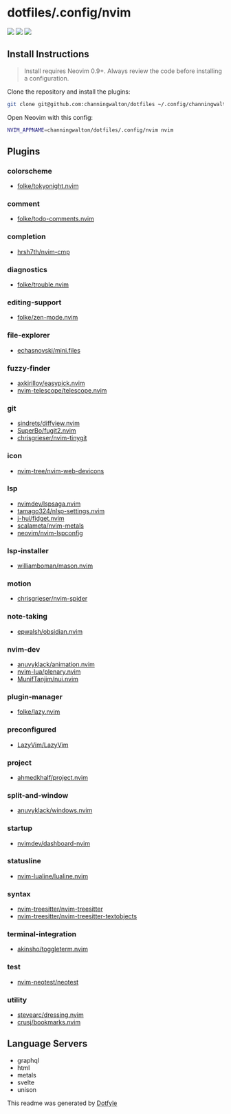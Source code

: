 # dotfiles/.config/nvim

<a href="https://dotfyle.com/channingwalton/dotfiles-config-nvim"><img src="https://dotfyle.com/channingwalton/dotfiles-config-nvim/badges/plugins?style=flat" /></a>
<a href="https://dotfyle.com/channingwalton/dotfiles-config-nvim"><img src="https://dotfyle.com/channingwalton/dotfiles-config-nvim/badges/leaderkey?style=flat" /></a>
<a href="https://dotfyle.com/channingwalton/dotfiles-config-nvim"><img src="https://dotfyle.com/channingwalton/dotfiles-config-nvim/badges/plugin-manager?style=flat" /></a>


## Install Instructions

 > Install requires Neovim 0.9+. Always review the code before installing a configuration.

Clone the repository and install the plugins:

```sh
git clone git@github.com:channingwalton/dotfiles ~/.config/channingwalton/dotfiles
```

Open Neovim with this config:

```sh
NVIM_APPNAME=channingwalton/dotfiles/.config/nvim nvim
```

## Plugins

### colorscheme

+ [folke/tokyonight.nvim](https://dotfyle.com/plugins/folke/tokyonight.nvim)
### comment

+ [folke/todo-comments.nvim](https://dotfyle.com/plugins/folke/todo-comments.nvim)
### completion

+ [hrsh7th/nvim-cmp](https://dotfyle.com/plugins/hrsh7th/nvim-cmp)
### diagnostics

+ [folke/trouble.nvim](https://dotfyle.com/plugins/folke/trouble.nvim)
### editing-support

+ [folke/zen-mode.nvim](https://dotfyle.com/plugins/folke/zen-mode.nvim)
### file-explorer

+ [echasnovski/mini.files](https://dotfyle.com/plugins/echasnovski/mini.files)
### fuzzy-finder

+ [axkirillov/easypick.nvim](https://dotfyle.com/plugins/axkirillov/easypick.nvim)
+ [nvim-telescope/telescope.nvim](https://dotfyle.com/plugins/nvim-telescope/telescope.nvim)
### git

+ [sindrets/diffview.nvim](https://dotfyle.com/plugins/sindrets/diffview.nvim)
+ [SuperBo/fugit2.nvim](https://dotfyle.com/plugins/SuperBo/fugit2.nvim)
+ [chrisgrieser/nvim-tinygit](https://dotfyle.com/plugins/chrisgrieser/nvim-tinygit)
### icon

+ [nvim-tree/nvim-web-devicons](https://dotfyle.com/plugins/nvim-tree/nvim-web-devicons)
### lsp

+ [nvimdev/lspsaga.nvim](https://dotfyle.com/plugins/nvimdev/lspsaga.nvim)
+ [tamago324/nlsp-settings.nvim](https://dotfyle.com/plugins/tamago324/nlsp-settings.nvim)
+ [j-hui/fidget.nvim](https://dotfyle.com/plugins/j-hui/fidget.nvim)
+ [scalameta/nvim-metals](https://dotfyle.com/plugins/scalameta/nvim-metals)
+ [neovim/nvim-lspconfig](https://dotfyle.com/plugins/neovim/nvim-lspconfig)
### lsp-installer

+ [williamboman/mason.nvim](https://dotfyle.com/plugins/williamboman/mason.nvim)
### motion

+ [chrisgrieser/nvim-spider](https://dotfyle.com/plugins/chrisgrieser/nvim-spider)
### note-taking

+ [epwalsh/obsidian.nvim](https://dotfyle.com/plugins/epwalsh/obsidian.nvim)
### nvim-dev

+ [anuvyklack/animation.nvim](https://dotfyle.com/plugins/anuvyklack/animation.nvim)
+ [nvim-lua/plenary.nvim](https://dotfyle.com/plugins/nvim-lua/plenary.nvim)
+ [MunifTanjim/nui.nvim](https://dotfyle.com/plugins/MunifTanjim/nui.nvim)
### plugin-manager

+ [folke/lazy.nvim](https://dotfyle.com/plugins/folke/lazy.nvim)
### preconfigured

+ [LazyVim/LazyVim](https://dotfyle.com/plugins/LazyVim/LazyVim)
### project

+ [ahmedkhalf/project.nvim](https://dotfyle.com/plugins/ahmedkhalf/project.nvim)
### split-and-window

+ [anuvyklack/windows.nvim](https://dotfyle.com/plugins/anuvyklack/windows.nvim)
### startup

+ [nvimdev/dashboard-nvim](https://dotfyle.com/plugins/nvimdev/dashboard-nvim)
### statusline

+ [nvim-lualine/lualine.nvim](https://dotfyle.com/plugins/nvim-lualine/lualine.nvim)
### syntax

+ [nvim-treesitter/nvim-treesitter](https://dotfyle.com/plugins/nvim-treesitter/nvim-treesitter)
+ [nvim-treesitter/nvim-treesitter-textobjects](https://dotfyle.com/plugins/nvim-treesitter/nvim-treesitter-textobjects)
### terminal-integration

+ [akinsho/toggleterm.nvim](https://dotfyle.com/plugins/akinsho/toggleterm.nvim)
### test

+ [nvim-neotest/neotest](https://dotfyle.com/plugins/nvim-neotest/neotest)
### utility

+ [stevearc/dressing.nvim](https://dotfyle.com/plugins/stevearc/dressing.nvim)
+ [crusj/bookmarks.nvim](https://dotfyle.com/plugins/crusj/bookmarks.nvim)
## Language Servers

+ graphql
+ html
+ metals
+ svelte
+ unison


 This readme was generated by [Dotfyle](https://dotfyle.com)
